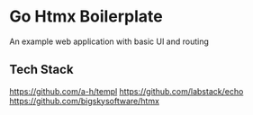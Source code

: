 # Go Htmx Boilerplate

An example web application with basic UI and routing 

## Tech Stack

https://github.com/a-h/templ
https://github.com/labstack/echo
https://github.com/bigskysoftware/htmx
